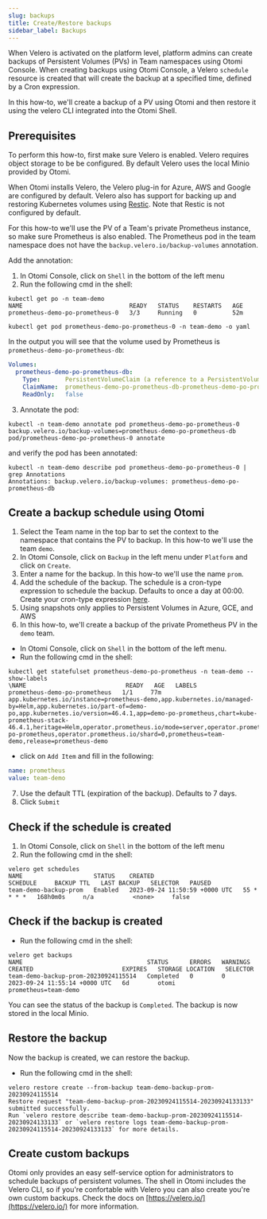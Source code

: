 ```yaml
---
slug: backups
title: Create/Restore backups
sidebar_label: Backups
---
```


When Velero is activated on the platform level, platform admins can create backups of Persistent Volumes (PVs) in Team namespaces using Otomi Console. When creating backups using Otomi Console, a Velero `schedule` resource is created that will create the backup at a specified time, defined by a Cron expression.

In this how-to, we'll create a backup of a PV using Otomi and then restore it using the velero CLI integrated into the Otomi Shell.

## Prerequisites

To perform this how-to, first make sure Velero is enabled. Velero requires object storage to be be configured. By default Velero uses the local Minio provided by Otomi.

When Otomi installs Velero, the Velero plug-in for Azure, AWS and Google are configured by default. Velero also has support for backing up and restoring Kubernetes volumes using [Restic](https://velero.io/docs/v1.3.2/restic/#limitations). Note that Restic is not configured by default.

For this how-to we'll use the PV of a Team's private Prometheus instance, so make sure Prometheus is also enabled. The Prometheus pod in the team namespace does not have the `backup.velero.io/backup-volumes` annotation. 

Add the annotation:

1. In Otomi Console, click on `Shell` in the bottom of the left menu
2. Run the following cmd in the shell:

```shell
kubectl get po -n team-demo
NAME                              READY   STATUS    RESTARTS   AGE
prometheus-demo-po-prometheus-0   3/3     Running   0          52m

kubectl get pod prometheus-demo-po-prometheus-0 -n team-demo -o yaml
```

In the output you will see that the volume used by Prometheus is `prometheus-demo-po-prometheus-db`:
```yaml
Volumes:
  prometheus-demo-po-prometheus-db:
    Type:       PersistentVolumeClaim (a reference to a PersistentVolumeClaim in the same namespace)
    ClaimName:  prometheus-demo-po-prometheus-db-prometheus-demo-po-prometheus-0
    ReadOnly:   false
```

3. Annotate the pod:

```shell
kubectl -n team-demo annotate pod prometheus-demo-po-prometheus-0 backup.velero.io/backup-volumes=prometheus-demo-po-prometheus-db
pod/prometheus-demo-po-prometheus-0 annotate
```

and verify the pod has been annotated:

```shell
kubectl -n team-demo describe pod prometheus-demo-po-prometheus-0 | grep Annotations
Annotations: backup.velero.io/backup-volumes: prometheus-demo-po-prometheus-db
```
 
## Create a backup schedule using Otomi

1. Select the Team name in the top bar to set the context to the namespace that contains the PV to backup. In this how-to we'll use the team `demo`.
2. In Otomi Console, click on `Backup` in the left menu under `Platform` and click on `Create`.
3. Enter a name for the backup. In this how-to we'll use the name `prom`.
4. Add the schedule of the backup. The schedule is a cron-type expression to schedule the backup. Defaults to once a day at 00:00. Create your cron-type expression [here](https://crontab.guru/).
5. Using snapshots only applies to Persistent Volumes in Azure, GCE, and AWS
6. In this how-to, we'll create a backup of the private Prometheus PV in the `demo` team. 

- In Otomi Console, click on `Shell` in the bottom of the left menu.
- Run the following cmd in the shell:

```shell
kubectl get statefulset prometheus-demo-po-prometheus -n team-demo --show-labels
\NAME                            READY   AGE   LABELS
prometheus-demo-po-prometheus   1/1     77m   app.kubernetes.io/instance=prometheus-demo,app.kubernetes.io/managed-by=Helm,app.kubernetes.io/part-of=demo-po,app.kubernetes.io/version=46.4.1,app=demo-po-prometheus,chart=kube-prometheus-stack-46.4.1,heritage=Helm,operator.prometheus.io/mode=server,operator.prometheus.io/name=demo-po-prometheus,operator.prometheus.io/shard=0,prometheus=team-demo,release=prometheus-demo
```

- click on `Add Item` and fill in the following:

```yaml
name: prometheus
value: team-demo
```

7. Use the default TTL (expiration of the backup). Defaults to 7 days.
8. Click `Submit`

## Check if the schedule is created

1. In Otomi Console, click on `Shell` in the bottom of the left menu
2. Run the following cmd in the shell:

```shell
velero get schedules
NAME                    STATUS    CREATED                         SCHEDULE     BACKUP TTL   LAST BACKUP   SELECTOR   PAUSED
team-demo-backup-prom   Enabled   2023-09-24 11:50:59 +0000 UTC   55 * * * *   168h0m0s     n/a           <none>     false
```

## Check if the backup is created

- Run the following cmd in the shell:

```shell
velero get backups
NAME                                   STATUS      ERRORS   WARNINGS   CREATED                         EXPIRES   STORAGE LOCATION   SELECTOR
team-demo-backup-prom-20230924115514   Completed   0        0          2023-09-24 11:55:14 +0000 UTC   6d        otomi              prometheus=team-demo
```

You can see the status of the backup is `Completed`. The backup is now stored in the local Minio.

## Restore the backup

Now the backup is created, we can restore the backup.

- Run the following cmd in the shell:

```shell
velero restore create --from-backup team-demo-backup-prom-20230924115514
Restore request "team-demo-backup-prom-20230924115514-20230924133133" submitted successfully.
Run `velero restore describe team-demo-backup-prom-20230924115514-20230924133133` or `velero restore logs team-demo-backup-prom-20230924115514-20230924133133` for more details.
```

## Create custom backups

Otomi only provides an easy self-service option for administrators to schedule backups of persistent volumes. The shell in Otomi includes the Velero CLI, so if you're confortable with Velero you can also create you're own custom backups. Check the docs on [https://velero.io/](https://velero.io/) for more information.
